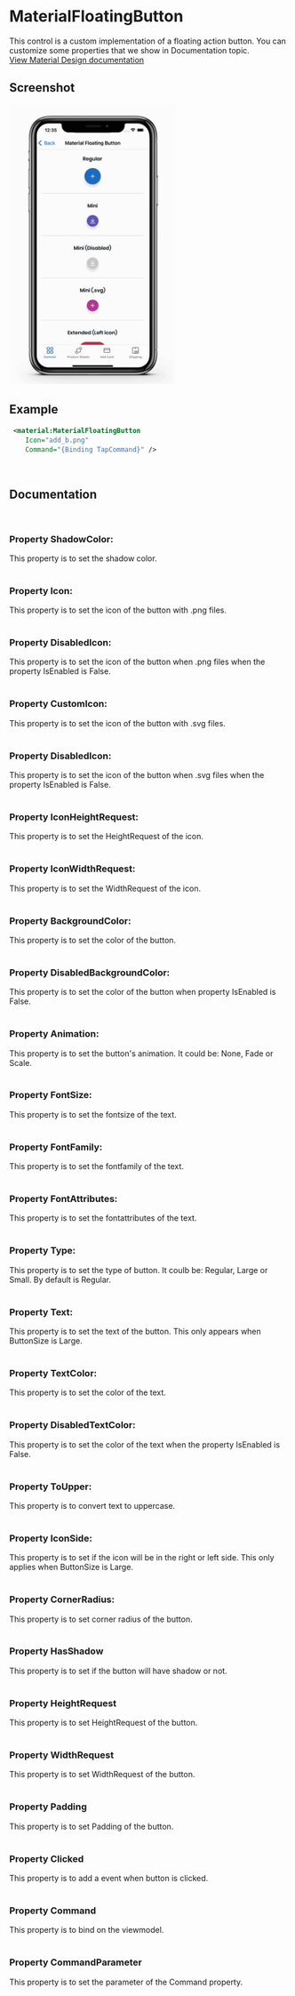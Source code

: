 # MaterialFloatingButton
This control is a custom implementation of a floating action button. You can customize some properties that we show in Documentation topic. 
<br/>
[View Material Design documentation](https://m3.material.io/components/floating-action-button/overview)

## Screenshot
<img src="https://github.com/HorusSoftwareUY/MaterialDesignControlsPlugin/blob/master/screenshots/floating_button.gif" width="300">

## Example
```XML
 <material:MaterialFloatingButton
    Icon="add_b.png"
    Command="{Binding TapCommand}" />
```
<br/>

## Documentation
<br/>

### Property ShadowColor:
This property is to set the shadow color.
<br/>
<br/>

### Property Icon:
This property is to set the icon of the button with .png files.
<br/>
<br/>

### Property DisabledIcon:
This property is to set the icon of the button when .png files when the property IsEnabled is False.
<br/>
<br/>

### Property CustomIcon:
This property is to set the icon of the button with .svg files.
<br/>
<br/>

### Property DisabledIcon:
This property is to set the icon of the button when .svg files when the property IsEnabled is False.
<br/>
<br/>

### Property IconHeightRequest:
This property is to set the HeightRequest of the icon.
<br/>
<br/>

### Property IconWidthRequest:
This property is to set the WidthRequest of the icon.
<br/>
<br/>

### Property BackgroundColor:
This property is to set the color of the button.
<br/>
<br/>

### Property DisabledBackgroundColor:
This property is to set the color of the button when property IsEnabled is False.
<br/>
<br/>

### Property Animation:
This property is to set the button's animation. It could be: None, Fade or Scale.
<br/>
<br/>

### Property FontSize:
This property is to set the fontsize of the text.
<br/>
<br/>

### Property FontFamily:
This property is to set the fontfamily of the text.
<br/>
<br/>

### Property FontAttributes:
This property is to set the fontattributes of the text.
<br/>
<br/>

### Property Type:
This property is to set the type of button. It coulb be: Regular, Large or Small. By default is Regular.
<br/>
<br/>

### Property Text:
This property is to set the text of the button. This only appears when ButtonSize is Large.
<br/>
<br/>

### Property TextColor:
This property is to set the color of the text.
<br/>
<br/>

### Property DisabledTextColor:
This property is to set the color of the text when the property IsEnabled is False.
<br/>
<br/>

### Property ToUpper:
This property is to convert text to uppercase.
<br/>
<br/>

### Property IconSide:
This property is to set if the icon will be in the right or left side. This only applies when ButtonSize is Large.
<br/>
<br/>

### Property CornerRadius:
This property is to set corner radius of the button.
<br/>
<br/>

### Property HasShadow 
This property is to set if the button will have shadow or not.
<br/>
<br/>

### Property HeightRequest
This property is to set HeightRequest of the button.
<br/>
<br/>

### Property WidthRequest
This property is to set WidthRequest of the button.
<br/>
<br/>

### Property Padding
This property is to set Padding of the button.
<br/>
<br/>

### Property Clicked
This property is to add a event when button is clicked.
<br/>
<br/>

### Property Command
This property is to bind on the viewmodel.
<br/>
<br/>

### Property CommandParameter
This property is to set the parameter of the Command property.
